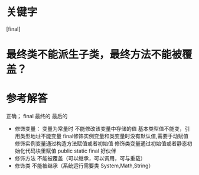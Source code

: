 # 关键字

[final]

# 最终类不能派生子类，最终方法不能被覆盖？

# 参考解答

正确；
final 最终的 最后的
* 修饰变量：
变量为常量时 不能修改该变量中存储的值 基本类型值不能变，引用类型地址不能变量
final修饰实例变量和类变量时没有默认值,需要手动赋值
修饰实例变量通过构造方法赋值或者初始值
修饰类变量通过初始值或者静态初始化代码块里赋值
public static final 好伙伴
* 修饰方法   不能被覆盖（可以继承，可以调用，可与重载）
* 修饰类     不能被继承（系统运行需要类 System,Math,String）